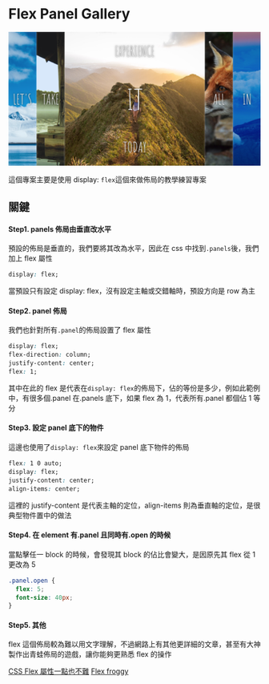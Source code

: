 # Flex Panel Gallery

![Banner](https://github.com/destiny5420/JS-30/blob/develop/05%20-%20Flex%20Panel%20Gallery/banner.png)

這個專案主要是使用 display: `flex`這個來做佈局的教學練習專案

## 關鍵

#### Step1. panels 佈局由垂直改水平

預設的佈局是垂直的，我們要將其改為水平，因此在 css 中找到`.panels`後，我們加上 flex 屬性

```css
display: flex;
```

當預設只有設定 display: flex，沒有設定主軸或交錯軸時，預設方向是 row 為主

#### Step2. panel 佈局

我們也針對所有`.panel`的佈局設置了 flex 屬性

```css
display: flex;
flex-direction: column;
justify-content: center;
flex: 1;
```

其中在此的 flex 是代表在`display: flex`的佈局下，佔的等份是多少，例如此範例中，有很多個.panel 在.panels 底下，如果 flex 為 1，代表所有.panel 都個佔 1 等分

#### Step3. 設定 panel 底下的物件

這邊也使用了`display: flex`來設定 panel 底下物件的佈局

```css
flex: 1 0 auto;
display: flex;
justify-content: center;
align-items: center;
```

這裡的 justify-content 是代表主軸的定位，align-items 則為垂直軸的定位，是很典型物件置中的做法

#### Step4. 在 element 有.panel 且同時有.open 的時候

當點擊任一 block 的時候，會發現其 block 的佔比會變大，是因原先其 flex 從 1 更改為 5

```css
.panel.open {
  flex: 5;
  font-size: 40px;
}
```

#### Step5. 其他

flex 這個佈局較為難以用文字理解，不過網路上有其他更詳細的文章，甚至有大神製作出青蛙佈局的遊戲，讓你能夠更熟悉 flex 的操作

[CSS Flex 屬性一點也不難](https://wcc723.github.io/css/2017/07/21/css-flex/)
[Flex froggy](https://flexboxfroggy.com/)
